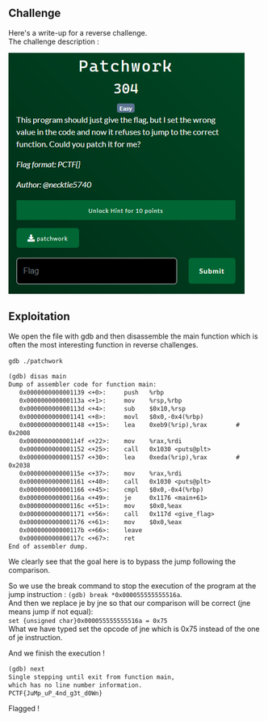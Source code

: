 ## Challenge

Here's a write-up for a reverse challenge.  
The challenge description :

![i2](patchwork_chall.png)
## Exploitation

We open the file with gdb and then disassemble the main function which is often the most interesting function in reverse challenges.

`gdb ./patchwork`

```
(gdb) disas main
Dump of assembler code for function main:
   0x0000000000001139 <+0>:     push   %rbp
   0x000000000000113a <+1>:     mov    %rsp,%rbp
   0x000000000000113d <+4>:     sub    $0x10,%rsp
   0x0000000000001141 <+8>:     movl   $0x0,-0x4(%rbp)
   0x0000000000001148 <+15>:    lea    0xeb9(%rip),%rax        # 0x2008
   0x000000000000114f <+22>:    mov    %rax,%rdi
   0x0000000000001152 <+25>:    call   0x1030 <puts@plt>
   0x0000000000001157 <+30>:    lea    0xeda(%rip),%rax        # 0x2038
   0x000000000000115e <+37>:    mov    %rax,%rdi
   0x0000000000001161 <+40>:    call   0x1030 <puts@plt>
   0x0000000000001166 <+45>:    cmpl   $0x0,-0x4(%rbp)
   0x000000000000116a <+49>:    je     0x1176 <main+61>
   0x000000000000116c <+51>:    mov    $0x0,%eax
   0x0000000000001171 <+56>:    call   0x117d <give_flag>
   0x0000000000001176 <+61>:    mov    $0x0,%eax
   0x000000000000117b <+66>:    leave
   0x000000000000117c <+67>:    ret
End of assembler dump.
```

We clearly see that the goal here is to bypass the jump following the comparison.  

So we use the break command to stop the execution of the program at the jump instruction : `(gdb) break *0x000055555555516a`.  
And then we replace je by jne so that our comparison will be correct (jne means jump if not equal):  
`set {unsigned char}0x000055555555516a = 0x75`  
What we have typed set the opcode of jne which is 0x75 instead of the one of je instruction.  
  
And we finish the execution !

```
(gdb) next
Single stepping until exit from function main,
which has no line number information.
PCTF{JuMp_uP_4nd_g3t_d0Wn}
```

Flagged !
